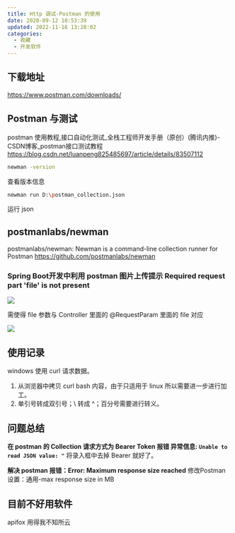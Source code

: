 ```yaml
---
title: Http 调试-Postman 的使用
date: 2020-09-12 10:53:39
updated: 2022-11-16 13:28:02
categories:
  - 收藏
  - 开发软件
---
```


## 下载地址

<https://www.postman.com/downloads/>

## Postman 与测试

postman 使用教程,接口自动化测试_全栈工程师开发手册（原创）(腾讯内推)-CSDN博客_postman接口测试教程
<https://blog.csdn.net/luanpeng825485697/article/details/83507112>

```sh
newman -version
```

查看版本信息

```sh
newman run D:\postman_collection.json
```

运行 json

## postmanlabs/newman

postmanlabs/newman: Newman is a command-line collection runner for Postman
<https://github.com/postmanlabs/newman>

### Spring Boot开发中利用 postman 图片上传提示 Required request part 'file' is not present

![](https://upload-images.jianshu.io/upload_images/1662509-eb472cbf9e0aa0cb.png?imageMogr2/auto-orient/strip%7CimageView2/2/w/1240)

需使得 file 参数与 Controller 里面的 @RequestParam 里面的 file  对应

![](https://upload-images.jianshu.io/upload_images/1662509-d103f87d9e37c7e9.png?imageMogr2/auto-orient/strip%7CimageView2/2/w/1240)

## 使用记录

windows 使用 curl 请求数据。

1. 从浏览器中拷贝 curl bash 内容，由于只适用于 linux 所以需要进一步进行加工。
2. 单引号转成双引号；\ 转成 ^；百分号需要进行转义。

## 问题总结

**在 postman 的 Collection 请求方式为 Bearer Token 报错 异常信息: `Unable to read JSON value: "`**
将录入框中去掉 Bearer 就好了。

**解决 postman 报错：Error: Maximum response size reached**
修改Postman设置：通用-max response size in MB

## 目前不好用软件

apifox
用得我不知所云

